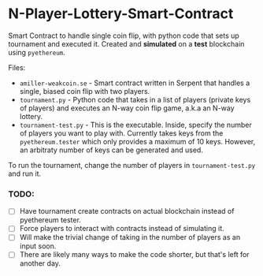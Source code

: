 # N-Player-Lottery-Smart-Contract
Smart Contract to handle single coin flip, with python code that sets up tournament and executed it.
Created and **simulated** on a **test** blockchain using `pyethereum`.

Files:
* `amiller-weakcoin.se` - Smart contract written in Serpent that handles a single, biased coin flip with two players.
* `tournament.py` - Python code that takes in a list of players (private keys of players) and executes an N-way coin flip game, a.k.a an N-way lottery.
* `tournament-test.py` - This is the executable. Inside, specify the number of players you want to play with. Currently takes keys from the `pyethereum.tester` which only provides a maximum of 10 keys. However, an arbitraty number of keys can be generated and used.

To run the tournament, change the number of players in `tournament-test.py` and run it.

### TODO: 
- [ ] Have tournament create contracts on actual blockchain instead of pyethereum tester.
- [ ] Force players to interact with contracts instead of simulating it.
- [ ] Will make the trivial change of taking in the number of players as an input soon. 
- [ ] There are likely many ways to make the code shorter, but that's left for another day.
